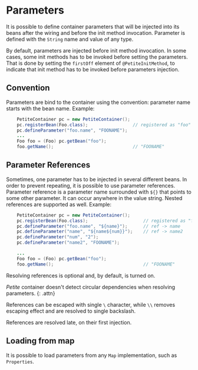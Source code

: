 # Parameters

It is possible to define container parameters that will be injected into
its beans after the wiring and before the init method invocation.
Parameter is defined with the `String` name and value of any type.

By default, parameters are injected before init method invocation. In
some cases, some init methods has to be invoked before setting the
parameters. That is done by setting the `firstOff` element of
`@PetiteInitMethod`, to indicate that init method has to be invoked
before parameters injection.

## Convention

Parameters are bind to the container using the convention: parameter
name starts with the bean name. Example:

~~~~~ java
    PetiteContainer pc = new PetiteContainer();
    pc.registerBean(Foo.class);                 // registered as "foo"
    pc.defineParameter("foo.name", "FOONAME");
    ...
    Foo foo = (Foo) pc.getBean("foo");
    foo.getName();                              // "FOONAME"
~~~~~

## Parameter References

Sometimes, one parameter has to be injected in several different beans.
In order to prevent repeating, it is possible to use parameter
references. Parameter reference is a parameter name surrounded with
`${}` that points to some other parameter. It can occur anywhere in
the value string. Nested references are supported as well. Example:

~~~~~ java
    PetiteContainer pc = new PetiteContainer();
    pc.registerBean(Foo.class);                     // registered as "foo"
    pc.defineParameter("foo.name", "${name}");      // ref -> name
    pc.defineParameter("name", "${name${num}}");    // ref -> name2
    pc.defineParameter("num", "2");
    pc.defineParameter("name2", "FOONAME");

    ...
    Foo foo = (Foo) pc.getBean("foo");
    foo.getName();                                  // "FOONAME"
~~~~~

Resolving references is optional and, by default, is turned on.

*Petite* container doesn't detect circular dependencies when resolving
parameters.
{: .attn}

References can be escaped with single `\` character, while `\\`
removes escaping effect and are resolved to single backslash.

References are resolved late, on their first injection.

## Loading from map

It is possible to load parameters from any `Map` implementation, such as
`Properties`.
